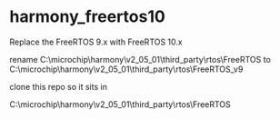 # harmony_freertos10
Replace the FreeRTOS 9.x with FreeRTOS 10.x

rename C:\microchip\harmony\v2_05_01\third_party\rtos\FreeRTOS to 
C:\microchip\harmony\v2_05_01\third_party\rtos\FreeRTOS_v9

clone this repo so it sits in

C:\microchip\harmony\v2_05_01\third_party\rtos\FreeRTOS

